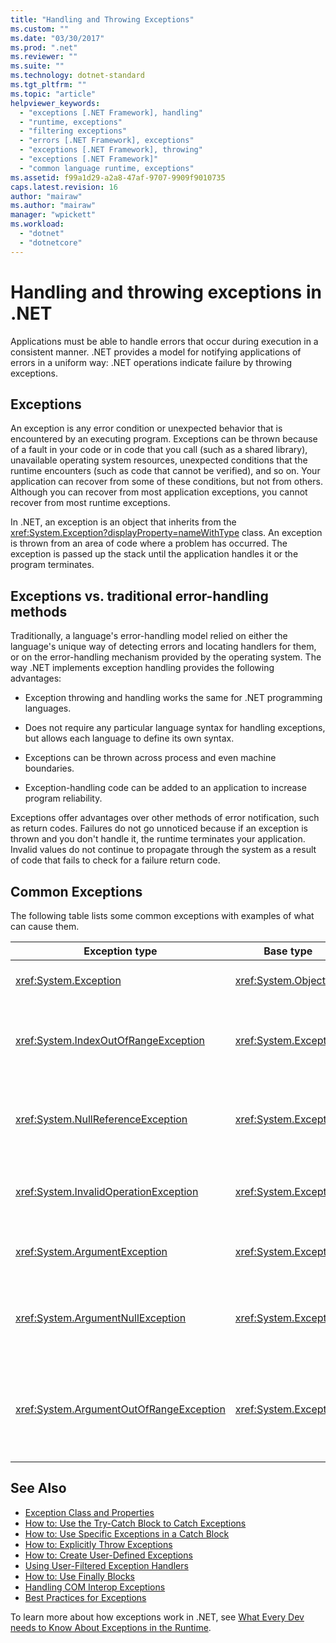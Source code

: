 ```yaml
---
title: "Handling and Throwing Exceptions"
ms.custom: ""
ms.date: "03/30/2017"
ms.prod: ".net"
ms.reviewer: ""
ms.suite: ""
ms.technology: dotnet-standard
ms.tgt_pltfrm: ""
ms.topic: "article"
helpviewer_keywords: 
  - "exceptions [.NET Framework], handling"
  - "runtime, exceptions"
  - "filtering exceptions"
  - "errors [.NET Framework], exceptions"
  - "exceptions [.NET Framework], throwing"
  - "exceptions [.NET Framework]"
  - "common language runtime, exceptions"
ms.assetid: f99a1d29-a2a8-47af-9707-9909f9010735
caps.latest.revision: 16
author: "mairaw"
ms.author: "mairaw"
manager: "wpickett"
ms.workload: 
  - "dotnet"
  - "dotnetcore"
---
```

# Handling and throwing exceptions in .NET

Applications must be able to handle errors that occur during execution in a consistent manner. .NET provides a model for notifying applications of errors in a uniform way: .NET operations indicate failure by throwing exceptions.

## Exceptions

An exception is any error condition or unexpected behavior that is encountered by an executing program. Exceptions can be thrown because of a fault in your code or in code that you call (such as a shared library), unavailable operating system resources, unexpected conditions that the runtime encounters (such as code that cannot be verified), and so on. Your application can recover from some of these conditions, but not from others. Although you can recover from most application exceptions, you cannot recover from most runtime exceptions.

In .NET, an exception is an object that inherits from the <xref:System.Exception?displayProperty=nameWithType> class. An exception is thrown from an area of code where a problem has occurred. The exception is passed up the stack until the application handles it or the program terminates.

## Exceptions vs. traditional error-handling methods

Traditionally, a language's error-handling model relied on either the language's unique way of detecting errors and locating handlers for them, or on the error-handling mechanism provided by the operating system. The way .NET implements exception handling provides the following advantages:

- Exception throwing and handling works the same for .NET programming languages.

- Does not require any particular language syntax for handling exceptions, but allows each language to define its own syntax.

- Exceptions can be thrown across process and even machine boundaries.

- Exception-handling code can be added to an application to increase program reliability.

Exceptions offer advantages over other methods of error notification, such as return codes. Failures do not go unnoticed because if an exception is thrown and you don't handle it, the runtime terminates your application. Invalid values do not continue to propagate through the system as a result of code that fails to check for a failure return code. 

## Common Exceptions

The following table lists some common exceptions with examples of what can cause them.

| Exception type | Base type | Description | Example |
| -------------- | --------- | ----------- | ------- |
| <xref:System.Exception> | <xref:System.Object> | Base class for all exceptions. | None (use a derived class of this exception). |
| <xref:System.IndexOutOfRangeException> | <xref:System.Exception> | Thrown by the runtime only when an array is indexed improperly. | Indexing an array outside its valid range: `arr[arr.Length+1]` |
| <xref:System.NullReferenceException> | <xref:System.Exception> | Thrown by the runtime only when a null object is referenced. | `object o = null; o.ToString();` |
| <xref:System.InvalidOperationException> | <xref:System.Exception> | Thrown by methods when in an invalid state. | Calling `Enumerator.GetNext()` after removing an Item from the underlying collection. |
| <xref:System.ArgumentException> | <xref:System.Exception> | Base class for all argument exceptions. | None (use a derived class of this exception). |
| <xref:System.ArgumentNullException> | <xref:System.Exception> | Thrown by methods that do not allow an argument to be null. | `String s = null; "Calculate".IndexOf (s);` |
| <xref:System.ArgumentOutOfRangeException> | <xref:System.Exception> | Thrown by methods that verify that arguments are in a given range. | `String s = "string"; s.Substring(s.Length+1);` |

## See Also

* [Exception Class and Properties](exception-class-and-properties.md)
* [How to: Use the Try-Catch Block to Catch Exceptions](how-to-use-the-try-catch-block-to-catch-exceptions.md)
* [How to: Use Specific Exceptions in a Catch Block](how-to-use-specific-exceptions-in-a-catch-block.md)
* [How to: Explicitly Throw Exceptions](how-to-explicitly-throw-exceptions.md)
* [How to: Create User-Defined Exceptions](how-to-create-user-defined-exceptions.md)
* [Using User-Filtered Exception Handlers](using-user-filtered-exception-handlers.md)
* [How to: Use Finally Blocks](how-to-use-finally-blocks.md)
* [Handling COM Interop Exceptions](handling-com-interop-exceptions.md)
* [Best Practices for Exceptions](best-practices-for-exceptions.md)

To learn more about how exceptions work in .NET, see [What Every Dev needs to Know About Exceptions in the Runtime](https://github.com/dotnet/coreclr/blob/master/Documentation/botr/exceptions.md).
